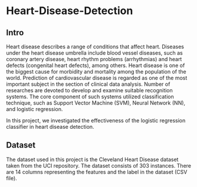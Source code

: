 # Heart-Disease-Detection

## Intro
Heart disease describes a range of conditions that affect heart. Diseases under the heart disease umbrella include blood vessel diseases, such as coronary artery disease, heart rhythm problems (arrhythmias) and heart defects (congenital heart defects), among others. Heart disease is one of the biggest cause for morbidity and mortality among the population of the world. Prediction of cardiovascular disease is regarded as one of the most important subject in the section of clinical data analysis. Number of researches are devoted to develop and examine suitable recognition systems. The core component of such systems utilized classification technique, such as Support Vector Machine (SVM), Neural Network (NN), and logistic regression. 

In this project, we investigated the effectiveness of the logistic regression classifier in heart disease detection.

## Dataset 
The dataset used in this project is the Cleveland Heart Disease dataset taken from the UCI repository. The
dataset consists of 303 instances. There are 14 columns representing the features and the label in the
dataset (CSV file).
